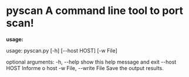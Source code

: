 **pyscan** A command line tool to port scan!
===================
**usage:**

usage: pyscan.py [-h] [--host HOST] [-w File]

optional arguments:
  -h, --help            show this help message and exit
  --host HOST           Informe o host
  -w File, --write File
                        Save the output results.

